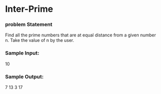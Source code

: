 # Inter-Prime

### problem Statement 
Find all the prime numbers that are at equal distance from a given number n. Take the value of n by the user.

### Sample Input:
10
### Sample Output:
7 13![](
)
3 17
